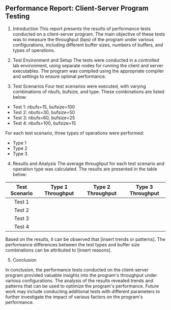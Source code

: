 ## Performance Report: Client-Server Program Testing

1. Introduction
   This report presents the results of performance tests conducted on a client-server program. The main objective of these tests was to measure the throughput (bps) of the program under various configurations, including different buffer sizes, numbers of buffers, and types of operations.

2. Test Environment and Setup
   The tests were conducted in a controlled lab environment, using separate nodes for running the client and server executables. The program was compiled using the appropriate compiler and settings to ensure optimal performance.

3. Test Scenarios
   Four test scenarios were executed, with varying combinations of nbufs, bufsize, and type. These combinations are listed below:

- Test 1: nbufs=15, bufsize=100
- Test 2: nbufs=30, bufsize=50
- Test 3: nbufs=60, bufsize=25
- Test 4: nbufs=100, bufsize=15

For each test scenario, three types of operations were performed:

- Type 1
- Type 2
- Type 3

4. Results and Analysis
   The average throughput for each test scenario and operation type was calculated. The results are presented in the table below:

| Test Scenario | Type 1 Throughput | Type 2 Throughput | Type 3 Throughput |
| :-----------: | :---------------: | :---------------: | :---------------: |
|    Test 1     |                   |                   |                   |
|    Test 2     |                   |                   |                   |
|    Test 3     |                   |                   |                   |
|    Test 4     |                   |                   |                   |

Based on the results, it can be observed that [insert trends or patterns]. The performance differences between the test types and buffer size combinations can be attributed to [insert reasons].

5. Conclusion

In conclusion, the performance tests conducted on the client-server program provided valuable insights into the program's throughput under various configurations. The analysis of the results revealed trends and patterns that can be used to optimize the program's performance. Future work may include conducting additional tests with different parameters to further investigate the impact of various factors on the program's performance.
